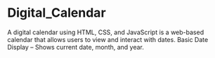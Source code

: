 # Digital_Calendar
A digital calendar using HTML, CSS, and JavaScript is a web-based calendar that allows users to view and interact with dates. Basic Date Display – Shows current date, month, and year. 
